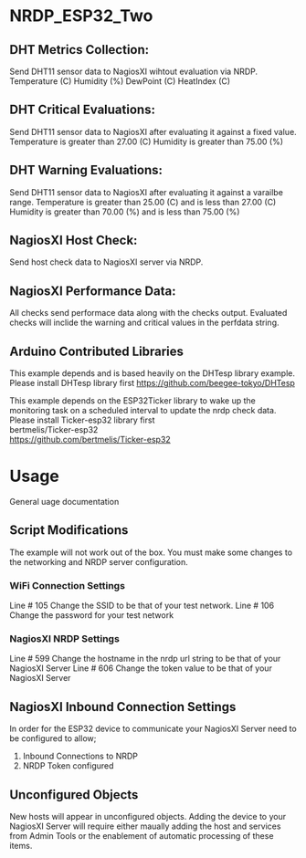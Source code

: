 # NRDP_ESP32_Two
## DHT Metrics Collection:
Send DHT11 sensor data to NagiosXI wihtout evaluation via NRDP.
 Temperature (C)
 Humidity (%)
 DewPoint (C)
 HeatIndex (C)
 
 ## DHT Critical Evaluations:
 Send DHT11 sensor data to NagiosXI after evaluating it against a fixed value.
 Temperature is greater than 27.00 (C)
 Humidity is greater than 75.00 (%)

 ## DHT Warning Evaluations:
 Send DHT11 sensor data to NagiosXI after evaluating it against a varailbe range.
 Temperature is greater than 25.00 (C) and is less than 27.00 (C)
 Humidity is greater than 70.00 (%) and is less than 75.00 (%)

 ## NagiosXI Host Check:
 Send host check data to NagiosXI server via NRDP. 

 ## NagiosXI Performance Data:
 All checks send performace data along with the checks output.
 Evaluated checks will inclide the warning and critical values in the perfdata string.

## Arduino Contributed Libraries
 This example depends and is based heavily on the DHTesp library example. 
 Please install DHTesp library first 
 https://github.com/beegee-tokyo/DHTesp                          
 
 This example depends on the ESP32Ticker library to wake up 
 the monitoring task on a scheduled interval to update the
 nrdp check data.
 Please install Ticker-esp32 library first                  
 bertmelis/Ticker-esp32                                     
 https://github.com/bertmelis/Ticker-esp32                  

# Usage
General uage documentation

## Script Modifications
The example will not work out of the box. You must make some changes to the networking
and NRDP server configuration.

### WiFi Connection Settings
Line # 105
Change the SSID to be that of your test network.
Line # 106
Change the password for your test network

### NagiosXI NRDP Settings
Line # 599
Change the hostname in the nrdp url string to be that of your NagiosXI Server
Line # 606
Change the token value to be that of your NagiosXI Server

## NagiosXI Inbound Connection Settings
In order for the ESP32 device to communicate your NagiosXI Server need to be configured to allow;
1. Inbound Connections to NRDP
2. NRDP Token configured

## Unconfigured Objects
New hosts will appear in unconfigured objects. Adding the device to your NagiosXI Server will require
either maually adding the host and services from Admin Tools or the enablement of automatic processing
of these items.
